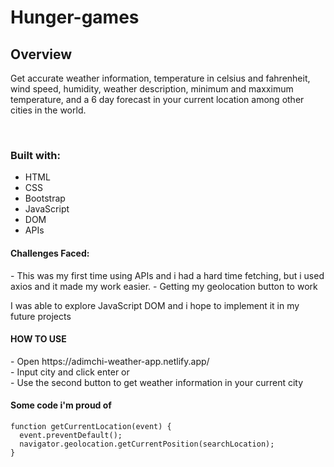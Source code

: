 # Hunger-games
 <h2> Overview</h2>
<p> Get accurate weather information, temperature in celsius and fahrenheit, wind speed, humidity, weather description, minimum and maxximum temperature, and a 6 day forecast in your current location among other cities in the world. </p>
<br>
<h3>Built with:</h3>
<ul>
 <li>HTML</li>
  <li>CSS</li>
  <li>Bootstrap</li>
  <li>JavaScript</li>
 <li>DOM</li>
 <li>APIs</li>
 </ul>
 
<h4>Challenges Faced:</h4>
- This was my first time using APIs and i had a hard time fetching, but i used axios and it made my work easier.
- Getting my geolocation button to work
<p> I was able to explore JavaScript DOM and i hope to implement it in my future projects </p>

<h4> HOW TO USE</h4>
- Open https://adimchi-weather-app.netlify.app/
<br>
- Input city and click enter or

<br>
- Use the second button to get weather information in your current city

<h4> Some code i'm proud of</h4>


```JS
function getCurrentLocation(event) {
  event.preventDefault();
  navigator.geolocation.getCurrentPosition(searchLocation);
}
```




